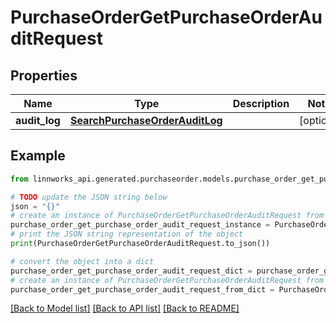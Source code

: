 # PurchaseOrderGetPurchaseOrderAuditRequest


## Properties

Name | Type | Description | Notes
------------ | ------------- | ------------- | -------------
**audit_log** | [**SearchPurchaseOrderAuditLog**](SearchPurchaseOrderAuditLog.md) |  | [optional] 

## Example

```python
from linnworks_api.generated.purchaseorder.models.purchase_order_get_purchase_order_audit_request import PurchaseOrderGetPurchaseOrderAuditRequest

# TODO update the JSON string below
json = "{}"
# create an instance of PurchaseOrderGetPurchaseOrderAuditRequest from a JSON string
purchase_order_get_purchase_order_audit_request_instance = PurchaseOrderGetPurchaseOrderAuditRequest.from_json(json)
# print the JSON string representation of the object
print(PurchaseOrderGetPurchaseOrderAuditRequest.to_json())

# convert the object into a dict
purchase_order_get_purchase_order_audit_request_dict = purchase_order_get_purchase_order_audit_request_instance.to_dict()
# create an instance of PurchaseOrderGetPurchaseOrderAuditRequest from a dict
purchase_order_get_purchase_order_audit_request_from_dict = PurchaseOrderGetPurchaseOrderAuditRequest.from_dict(purchase_order_get_purchase_order_audit_request_dict)
```
[[Back to Model list]](../README.md#documentation-for-models) [[Back to API list]](../README.md#documentation-for-api-endpoints) [[Back to README]](../README.md)


